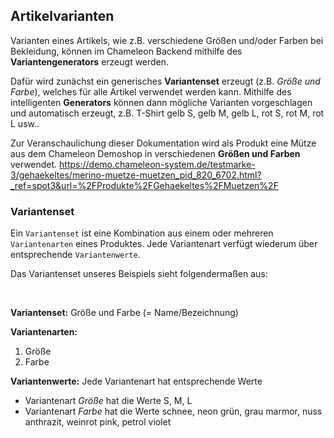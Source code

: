 ## Artikelvarianten


Varianten eines Artikels, wie z.B. verschiedene Größen und/oder Farben bei Bekleidung, können im Chameleon Backend mithilfe des **Variantengenerators** erzeugt werden.

Dafür wird zunächst ein generisches **Variantenset** erzeugt (z.B. *Größe und Farbe*), welches für alle Artikel verwendet werden kann. Mithilfe des intelligenten **Generators** können dann mögliche Varianten vorgeschlagen und automatisch erzeugt, z.B. T-Shirt gelb S, gelb M, gelb L, rot S, rot M, rot L usw..

Zur Veranschaulichung dieser Dokumentation wird als Produkt eine Mütze aus dem Chameleon Demoshop in verschiedenen **Größen und Farben** verwendet.
https://demo.chameleon-system.de/testmarke-3/gehaekeltes/merino-muetze-muetzen_pid_820_6702.html?_ref=spot3&url=%2FProdukte%2FGehaekeltes%2FMuetzen%2F

### Variantenset


Ein `Variantenset` ist eine Kombination aus einem oder mehreren `Variantenarten` eines Produktes. Jede Variantenart verfügt wiederum über entsprechende `Variantenwerte`.

Das Variantenset unseres Beispiels sieht folgendermaßen aus:

<br>

**Variantenset:** Größe und Farbe (= Name/Bezeichnung)
    
**Variantenarten:**
 1. Größe
 2. Farbe
    
**Variantenwerte:** Jede Variantenart hat entsprechende Werte
 * Variantenart _Größe_ hat die Werte S, M, L
 * Variantenart _Farbe_ hat die Werte schnee, neon grün, grau marmor, nuss anthrazit, weinrot pink, petrol violet
 
